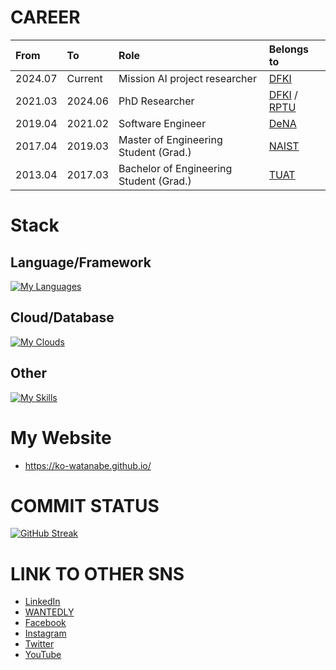 # CAREER
| From    | To      | Role                                    | Belongs to                                                       | 
|:------- |:--------|:----------------------------------------|:-----------------------------------------------------------------|
| 2024.07 | Current | Mission AI project researcher           |[DFKI](https://www.dfki.de/web/)                                  |
| 2021.03 | 2024.06 | PhD Researcher                          |[DFKI](https://www.dfki.de/web/) / [RPTU](https://rptu.de/)       |
| 2019.04 | 2021.02 | Software Engineer                       |[DeNA](https://dena.com/jp/)                                      |
| 2017.04 | 2019.03 | Master of Engineering Student (Grad.)   |[NAIST](http://www.naist.jp/en/)                                  |
| 2013.04 | 2017.03 | Bachelor of Engineering Student (Grad.) |[TUAT](https://www.tuat.ac.jp/en/)                                |

# Stack
## Language/Framework
[![My Languages](https://skillicons.dev/icons?i=py,pytorch,tensorflow,ruby,flutter,swift,kotlin,html,css,js,ts,vue,electron,react,go)](https://skillicons.dev)

## Cloud/Database
[![My Clouds](https://skillicons.dev/icons?i=aws,gcp,redis,firebase)](https://skillicons.dev)

## Other
[![My Skills](https://skillicons.dev/icons?i=github,git,githubactions,gitlab,sentry,vercel,jenkins,postman,figma,raspberrypi,latex)](https://skillicons.dev)

# My Website
- https://ko-watanabe.github.io/

# COMMIT STATUS
[![GitHub Streak](http://github-readme-streak-stats.herokuapp.com?user=ko-watanabe&theme=highcontrast)](https://git.io/streak-stats)

# LINK TO OTHER SNS
- [LinkedIn](https://www.linkedin.com/in/ko-watanabe)
- [WANTEDLY](https://www.wantedly.com/users/35987353)
- [Facebook](https://www.facebook.com/ko.watanabe.fb/)
- [Instagram](https://www.instagram.com/ko_watanabe_ig)
- [Twitter](https://twitter.com/ko_watanabe_jp)
- [YouTube](https://www.youtube.com/channel/UCvMocqDRMWYlbgX8jRAUHzQ)
